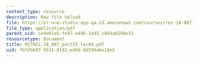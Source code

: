 ```yaml
---
content_type: resource
description: New file Upload
file: https://ol-ocw-studio-app-qa.s3.amazonaws.com/courses/res-18-007-calculus-revisited-multivariable-calculus-fall-2011/7bfd569756319192ed9db6590a6e18e5_MITRES_18_007_partIV_lec04.pdf
file_type: application/pdf
parent_uid: ce4e61e5-fe97-e496-1d45-c844a0290e31
resourcetype: Document
title: MITRES_18_007_partIV_lec04.pdf
uid: 7bfd5697-5631-9192-ed9d-b6590a6e18e5
---
```


